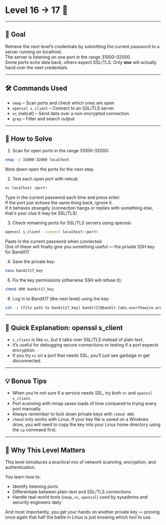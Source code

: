 # Level 16 → 17 🔐

---

## 🎯 Goal  

Retrieve the next level’s credentials by submitting the current password to a server running on localhost.  
The server is listening on one port in the range 31000–32000.  
Some ports echo data back, others expect SSL/TLS. Only **one** will actually hand over the next credentials.  

---

## 🛠 Commands Used  

- `nmap` – Scan ports and check which ones are open  
- `openssl s_client` – Connect to an SSL/TLS server  
- `nc` (netcat) – Send data over a non-encrypted connection  
- `grep` – Filter and search output  

---

## 🚀 How to Solve  

1. Scan for open ports in the range 31000–32000:  
```bash
nmap -p 31000-32000 localhost
```

Note down open the ports for the next step.

2. Test each open port with netcat:  
```bash
nc localhost <port>
```

Type in the current password each time and press enter.  
If the port just echoes the same thing back, ignore it.  
If it behaves strangely (connection hangs or replies with something else, that's your clue it may be SSL/TLS)

3. Check remaining ports for SSL/TLS servers using openssl:  
```bash
openssl s_client -connect localhost:<port>
```

Paste in the current password when connected.  
One of these will finally give you something useful — the private SSH key for Bandit17.  

4. Save the private key:  
```bash
nano bandit17_key
```

6. Fix the key permissions (otherwise SSH will refuse it):  
```bash
chmod 400 bandit17_key
```

8. Log in to Bandit17 (the next level) using the key:  
```bash
ssh -i [file path to bandit17_key] bandit17@bandit.labs.overthewire.org -p 2220
```

---

## 🔢 Quick Explanation: openssl s_client  

- `s_client` is like `nc`, but it talks over SSL/TLS instead of plain text.  
- It’s useful for debugging secure connections or testing if a port expects encryption.  
- If you try `nc` on a port that needs SSL, you’ll just see garbage or get disconnected.  

---

## 💡 Bonus Tips  

- When you’re not sure if a service needs SSL, try both `nc` and `openssl s_client`.  
- Port scanning with nmap saves loads of time compared to trying every port manually.  
- Always remember to lock down private keys with `chmod 400`.
- `chmod` only works with Linux. If your key file is saved on a Windows drive, you will need to copy the key into your Linux home directory using the `cp` command first.

---

## 🧠 Why This Level Matters  

This level introduces a practical mix of network scanning, encryption, and authentication.  

You learn how to:  

- Identify listening ports  
- Differentiate between plain-text and SSL/TLS connections  
- Handle real-world tools (`nmap`, `nc`, `openssl`) used by sysadmins and security engineers daily  

And most importantly, you get your hands on another private key — proving once again that half the battle in Linux is just knowing which tool to use.  
